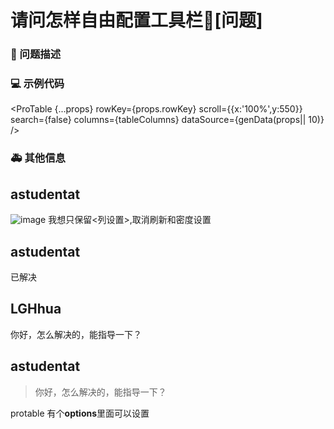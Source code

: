 # 请问怎样自由配置工具栏🧐[问题]

### 🧐 问题描述

<!--
我想保留工具栏默认的列设置和密度设置，但是不需要刷新功能，请问怎样单独取消刷新呢？文档里没有找到例子
-->

### 💻 示例代码

<ProTable
{...props}
rowKey={props.rowKey}
scroll={{x:'100%',y:550}}
search={false}
columns={tableColumns}
dataSource={genData(props|| 10)}
/>

### 🚑 其他信息

<!--
![image](https://user-images.githubusercontent.com/40906200/136642585-88c20642-aa07-4d95-a3a5-fb8e59a5aefd.png)
-->

## astudentat

![image](https://user-images.githubusercontent.com/40906200/136642718-2573b02d-f364-444b-b988-2629357a5482.png)
我想只保留<列设置>,取消刷新和密度设置

## astudentat

已解决

## LGHhua

你好，怎么解决的，能指导一下？

## astudentat

> 你好，怎么解决的，能指导一下？

protable 有个**options**里面可以设置
